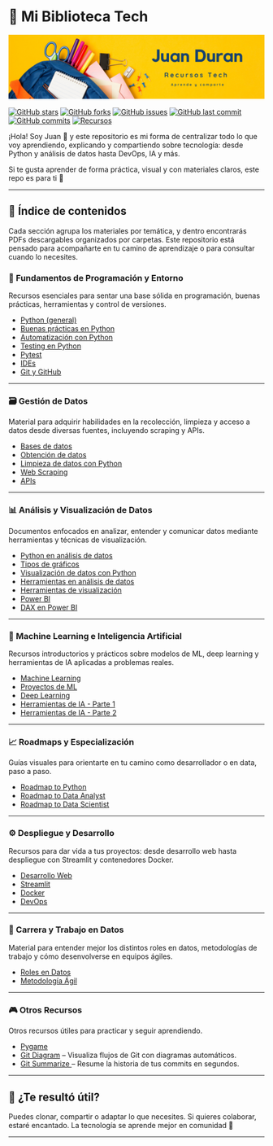# 📘 Mi Biblioteca Tech

![Mi Biblioteca Tech Banner](./images/tech.png)

[![GitHub stars](https://img.shields.io/github/stars/Jotis86/JotisAcademy?style=social)](https://github.com/Jotis86/JotisAcademy/stargazers)
[![GitHub forks](https://img.shields.io/github/forks/Jotis86/JotisAcademy?style=social)](https://github.com/Jotis86/JotisAcademy/network/members)
[![GitHub issues](https://img.shields.io/github/issues/Jotis86/JotisAcademy)](https://github.com/Jotis86/JotisAcademy/issues)
[![GitHub last commit](https://img.shields.io/github/last-commit/Jotis86/JotisAcademy)](https://github.com/Jotis86/JotisAcademy/commits/main)
[![GitHub commits](https://img.shields.io/github/commit-activity/t/Jotis86/JotisAcademy?label=Total%20Commits)](https://github.com/Jotis86/JotisAcademy/commits/main)
[![Recursos](https://img.shields.io/badge/Recursos-40%2B-brightgreen)](https://github.com/Jotis86/JotisAcademy)


¡Hola! Soy Juan 👋 y este repositorio es mi forma de centralizar todo lo que voy aprendiendo, explicando y compartiendo sobre tecnología: desde Python y análisis de datos hasta DevOps, IA y más.

Si te gusta aprender de forma práctica, visual y con materiales claros, este repo es para ti 🚀

---

## 🧭 Índice de contenidos

Cada sección agrupa los materiales por temática, y dentro encontrarás PDFs descargables organizados por carpetas.
Este repositorio está pensado para acompañarte en tu camino de aprendizaje o para consultar cuando lo necesites.

### 🔧 Fundamentos de Programación y Entorno

Recursos esenciales para sentar una base sólida en programación, buenas prácticas, herramientas y control de versiones.

- [Python (general)](./1_Fundamentos/Python.pdf)
- [Buenas prácticas en Python](./1_Fundamentos/Buenas_practicas_Python.pdf)
- [Automatización con Python](./1_Fundamentos/Automatizacion_Python.pdf)
- [Testing en Python](./1_Fundamentos/Testing_Python.pdf)
- [Pytest](./1_Fundamentos/Pytest.pdf)
- [IDEs](./1_Fundamentos/IDEs.pdf)
- [Git y GitHub](./1_Fundamentos/Git_y_GitHub.pdf)

---

### 🗃️ Gestión de Datos

Material para adquirir habilidades en la recolección, limpieza y acceso a datos desde diversas fuentes, incluyendo scraping y APIs.

- [Bases de datos](./2_Gestion_Datos/Bases_de_datos.pdf)
- [Obtención de datos](./2_Gestion_Datos/Obtencion_datos.pdf)
- [Limpieza de datos con Python](./2_Gestion_Datos/Limpieza_datos_Python.pdf)
- [Web Scraping](./2_Gestion_Datos/Web_Scraping.pdf)
- [APIs](./2_Gestion_Datos/APIs.pdf)

---

### 📊 Análisis y Visualización de Datos

Documentos enfocados en analizar, entender y comunicar datos mediante herramientas y técnicas de visualización.

- [Python en análisis de datos](./3_Analisis_Visualizacion/Python_Analisis_Datos.pdf)
- [Tipos de gráficos](./3_Analisis_Visualizacion/Tipos_graficos.pdf)
- [Visualización de datos con Python](./3_Analisis_Visualizacion/Visualizacion_Python.pdf)
- [Herramientas en análisis de datos](./3_Analisis_Visualizacion/Herramientas_Analisis.pdf)
- [Herramientas de visualización](./3_Analisis_Visualizacion/Herramientas_Visualizacion.pdf)
- [Power BI](./3_Analisis_Visualizacion/PowerBI.pdf)
- [DAX en Power BI](./3_Analisis_Visualizacion/DAX_en_PowerBI.pdf)

---

### 🤖 Machine Learning e Inteligencia Artificial

Recursos introductorios y prácticos sobre modelos de ML, deep learning y herramientas de IA aplicadas a problemas reales.

- [Machine Learning](./4_ML_IA/Machine_Learning.pdf)
- [Proyectos de ML](./4_ML_IA/Proyectos_ML.pdf)
- [Deep Learning](./4_ML_IA/Deep_Learning.pdf)
- [Herramientas de IA - Parte 1](./4_ML_IA/Herramientas_IA_1.pdf)
- [Herramientas de IA - Parte 2](./4_ML_IA/Herramientas_IA_2.pdf)

---

### 📈 Roadmaps y Especialización

Guías visuales para orientarte en tu camino como desarrollador o en data, paso a paso.

- [Roadmap to Python](./5_Roadmaps/Roadmap_Python.pdf)
- [Roadmap to Data Analyst](./5_Roadmaps/Roadmap_Data_Analyst.pdf)
- [Roadmap to Data Scientist](./5_Roadmaps/Roadmap_Data_Scientist.pdf)

---

### ⚙️ Despliegue y Desarrollo

Recursos para dar vida a tus proyectos: desde desarrollo web hasta despliegue con Streamlit y contenedores Docker.

- [Desarrollo Web](./6_Desarrollo/Desarrollo_Web.pdf)
- [Streamlit](./6_Desarrollo/Streamlit.pdf)
- [Docker](./6_Desarrollo/Docker.pdf)
- [DevOps](./6_Desarrollo/DevOps.pdf)

---

### 🧠 Carrera y Trabajo en Datos

Material para entender mejor los distintos roles en datos, metodologías de trabajo y cómo desenvolverse en equipos ágiles.

- [Roles en Datos](./7_Carrera/Roles_en_Datos.pdf)
- [Metodología Ágil](./7_Carrera/Metodologia_Agil.pdf)

---

### 🎮 Otros Recursos

Otros recursos útiles para practicar y seguir aprendiendo.

- [Pygame](./8_Otros/Pygame.pdf)
- [Git Diagram](https://gitdiagram.com) – Visualiza flujos de Git con diagramas automáticos.
- [Git Summarize ](https://gitsummarize.com) – Resume la historia de tus commits en segundos.

---

## 🤝 ¿Te resultó útil?
Puedes clonar, compartir o adaptar lo que necesites. Si quieres colaborar, estaré encantado. La tecnología se aprende mejor en comunidad 💬

---
